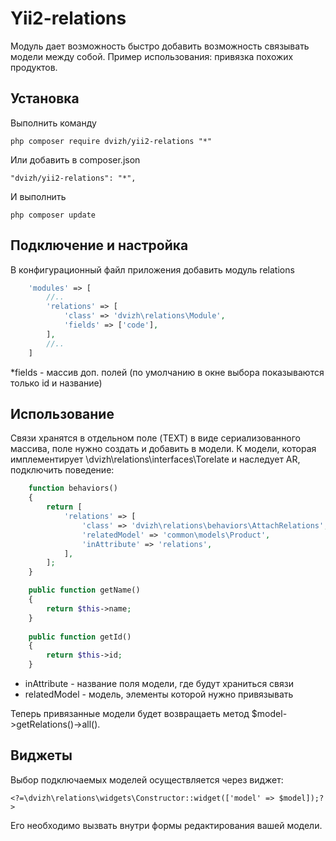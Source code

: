 Yii2-relations
==========
Модуль дает возможность быстро добавить возможность связывать модели между собой. Пример использования: привязка похожих продуктов.

Установка
---------------------------------
Выполнить команду

```
php composer require dvizh/yii2-relations "*"
```

Или добавить в composer.json

```
"dvizh/yii2-relations": "*",
```

И выполнить

```
php composer update
```

Подключение и настройка
---------------------------------
В конфигурационный файл приложения добавить модуль relations
```php
    'modules' => [
        //..
        'relations' => [
            'class' => 'dvizh\relations\Module',
            'fields' => ['code'],
        ],
        //..
    ]
```

*fields - массив доп. полей (по умолчанию в окне выбора показываются только id и название)

Использование
---------------------------------
Связи хранятся в отдельном поле (TEXT) в виде сериализованного массива, поле нужно создать и добавить в модели. К модели, которая имплементирует \dvizh\relations\interfaces\Torelate и наследует AR, подключить поведение:

```php
    function behaviors()
    {
        return [
            'relations' => [
                'class' => 'dvizh\relations\behaviors\AttachRelations',
                'relatedModel' => 'common\models\Product',
                'inAttribute' => 'relations',
            ],
        ];
    }

    public function getName()
    {
        return $this->name;
    }
    
    public function getId()
    {
        return $this->id;
    }
```

* inAttribute - название поля модели, где будут храниться связи
* relatedModel - модель, элементы которой нужно привязывать

Теперь привязанные модели будет возвращаеть метод $model->getRelations()->all().

Виджеты
---------------------------------
Выбор подключаемых моделей осуществляется через виджет:

```<?=\dvizh\relations\widgets\Constructor::widget(['model' => $model]);?>```

Его необходимо вызвать внутри формы редактирования вашей модели.
